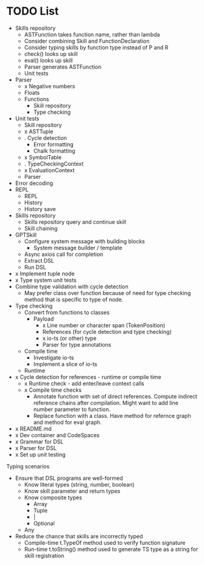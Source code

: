 # TODO List

* Skills repository
  * ASTFunction takes function name, rather than lambda
  * Consider combining Skill and FunctionDeclaration
  * Consider typing skills by function type instead of P and R
  * check() looks up skill
  * eval() looks up skill
  * Parser generates ASTFunction
  * Unit tests
* Parser
  * x Negative numbers
  * Floats
  * Functions
    * Skill repository
    * Type checking
* Unit tests
  * Skill repository
  * x ASTTuple
  * . Cycle detection
    * Error formatting
    * Chalk formatting
  * x SymbolTable
  * . TypeCheckingContext
  * x EvaluationContext
  * Parser
* Error decoding
* REPL
  * REPL
  * History
  * History save
* Skills repository
  * Skills repository query and continue skill
  * Skill chaining
* GPTSkill
  * Configure system message with building blocks
    * System message builder / template
  * Async axios call for completion
  * Extract DSL
  * Run DSL
* x Implement tuple node
* x Type system unit tests
* Combine type validation with cycle detection
  * May prefer class over function because of need for type checking method that is specific to type of node.
* Type checking
  * Convert from functions to classes
    * Payload
      * x Line number or character span (TokenPosition)
      * References (for cycle detection and type checking)
      * x io-ts (or other) type
      * Parser for type annotations
  * Compile time
    * Investigate io-ts
    * Implement a slice of io-ts
  * Runtime
* x Cycle detection for references - runtime or compile time
  * x Runtime check - add enter/leave context calls
  * x Compile time checks
    * Annotate function with set of direct references. Compute indirect reference chains after compilation. Might want to add line number parameter to function.
    * Replace function with a class. Have method for refernce graph and method for eval graph.
* x README.md
* x Dev container and CodeSpaces
* x Grammar for DSL
* x Parser for DSL
* x Set up unit testing


Typing scenarios
* Ensure that DSL programs are well-formed
  * Know literal types (string, number, boolean)
  * Know skill parameter and return types
  * Know composite types
    * Array
    * Tuple
    * |
    * Optional
  * Any
* Reduce the chance that skills are incorrectly typed
  * Compile-time t.TypeOf<X> method used to verify function signature
  * Run-time t.toString() method used to generate TS type as a string for skill registration
